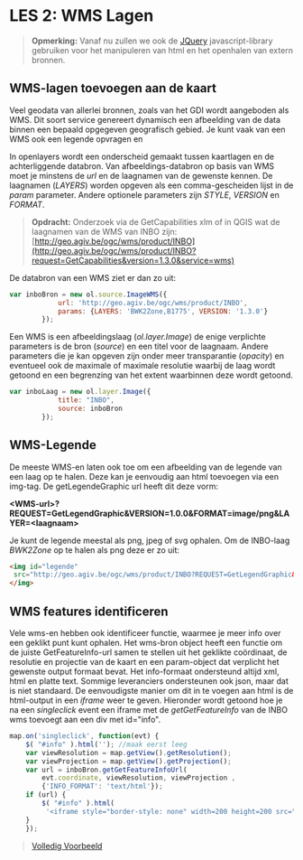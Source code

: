 LES 2:  WMS Lagen 
====

> **Opmerking:** Vanaf nu zullen we ook de [JQuery](http://jquery.com/) javascript-library gebruiken voor het manipuleren van html en het openhalen van extern bronnen. 

WMS-lagen toevoegen aan de kaart
------
Veel geodata van allerlei bronnen, zoals van het  GDI wordt aangeboden als WMS. 
Dit soort service genereert dynamisch een afbeelding  van de data binnen een bepaald opgegeven geografisch gebied.  Je kunt vaak van een WMS ook een legende opvragen en 

In openlayers wordt een onderscheid gemaakt tussen kaartlagen en de achterliggende databron.  Van afbeeldings-databron op basis van WMS moet je minstens de *url* en de laagnamen van de gewenste kennen. 
De laagnamen (*LAYERS*) worden opgeven als een comma-gescheiden lijst in de *param* parameter. Andere optionele parameters zijn *STYLE*, *VERSION* en *FORMAT*.

> **Opdracht:** Onderzoek via de GetCapabilities xlm of in QGIS wat de laagnamen van de WMS van INBO zijn:  [http://geo.agiv.be/ogc/wms/product/INBO](http://geo.agiv.be/ogc/wms/product/INBO?request=GetCapabilities&version=1.3.0&service=wms)

De databron van een WMS ziet er dan zo uit:

```javascript
var inboBron = new ol.source.ImageWMS({
            url: 'http://geo.agiv.be/ogc/wms/product/INBO',
            params: {LAYERS: 'BWK2Zone,B1775', VERSION: '1.3.0'}
        });
```
Een WMS is een afbeeldingslaag (*ol.layer.Image*)  de enige verplichte parameters is de bron (*source*) en een titel voor de laagnaam. 
Andere parameters die je kan opgeven zijn onder meer transparantie (*opacity*) en eventueel ook de maximale of maximale resolutie waarbij de laag wordt getoond en een begrenzing  van het extent waarbinnen deze wordt getoond. 

```javascript
var inboLaag = new ol.layer.Image({
            title: "INBO",
            source: inboBron 
        });
```
WMS-Legende 
----
De meeste WMS-en laten ook toe om een afbeelding van de  legende van een laag op te halen. Deze kan je  eenvoudig aan html toevoegen via een img-tag.
De getLegendeGraphic url heeft dit deze vorm:  

**&lt;WMS-url&gt;?REQUEST=GetLegendGraphic&VERSION=1.0.0&FORMAT=image/png&LAYER=&lt;laagnaam&gt;**

Je kunt de legende meestal als png, jpeg of svg ophalen.
Om de INBO-laag *BWK2Zone* op  te halen als png deze er zo uit:
```html
<img id="legende" 
 src="http://geo.agiv.be/ogc/wms/product/INBO?REQUEST=GetLegendGraphic&VERSION=1.0.0&FORMAT=image/png&LAYER=BWK2Zone">
</img>
```
WMS features identificeren
----
Vele wms-en  hebben ook identificeer functie, waarmee je meer info over een geklikt punt kunt ophalen.
Het wms-bron object heeft een functie om de juiste GetFeatureInfo-url  samen te stellen uit het geklikte coördinaat, de resolutie en projectie van de kaart en een param-object dat verplicht het gewenste output formaat bevat. Het info-formaat ondersteund altijd xml, html en platte text. Sommige leveranciers ondersteunen ook json, maar dat is niet standaard. 
De eenvoudigste manier om dit in te voegen aan html is de html-output in een *iframe* weer te geven.
Hieronder wordt  getoond hoe je na een *singleclick* event een iframe met de *getGetFeatureInfo* van de INBO wms toevoegt aan  een div met id="info".  
```javascript
map.on('singleclick', function(evt) {
    $( "#info" ).html(''); //maak eerst leeg
    var viewResolution = map.getView().getResolution();
    var viewProjection = map.getView().getProjection();
    var url = inboBron.getGetFeatureInfoUrl(
        evt.coordinate, viewResolution, viewProjection ,
        {'INFO_FORMAT': 'text/html'});
    if (url) {
        $( "#info" ).html(
         '<iframe style="border-style: none" width=200 height=200 src="' + url + '"></iframe>');
    }
    });
```

> [Volledig Voorbeeld](examples/OL3_LES2_WMS.html)

  